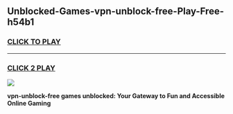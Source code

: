 
## Unblocked-Games-vpn-unblock-free-Play-Free-h54b1
<h3>
<a href="https://premium76.site?title=vpn-unblock-free&ref=21A">CLICK TO PLAY</a></h3>
<hr>

<h3>
<a href="https://premium76.site?title=vpn-unblock-free&ref=21A">CLICK 2 PLAY</a>
  
</h3>

<a href="https://premium76.site?title=vpn-unblock-free&ref=21A"><img src="https://clearcache.store/games.png"></a>


**vpn-unblock-free games unblocked: Your Gateway to Fun and Accessible Online Gaming**
